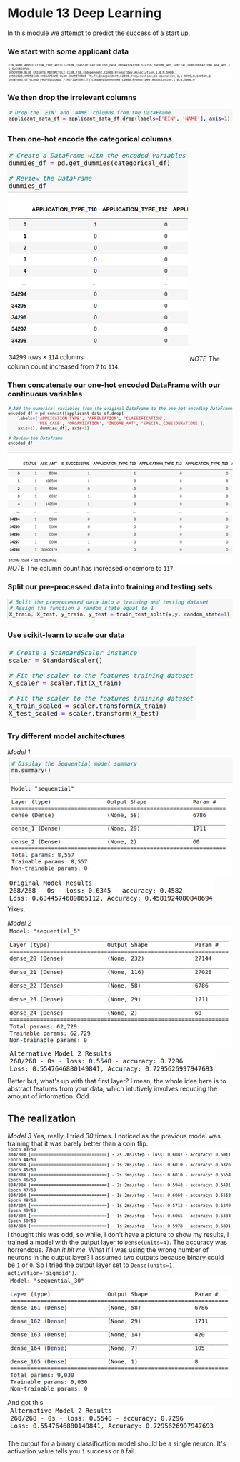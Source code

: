 # Module 13 Deep Learning
In this module we attempt to predict the success of a start up.

### We start with some applicant data
![applicant_data](/Images/applicant_data.png)

### We then drop the irrelevant columns
![drop_cols](/Images/drop_cols.png)

### Then one-hot encode the categorical columns
![one_hot](Images/one_hot.png)
*NOTE* The column count increased from `7` to `114`.

### Then concatenate our one-hot encoded DataFrame with our continuous variables
![full_df](Images/full_df.png)
*NOTE* The column count has increased oncemore to `117`.

### Split our pre-processed data into training and testing sets
![split](Images/split.png)

### Use scikit-learn to scale our data
![scale](Images/scale.png)

### Try different model architectures
*Model 1*
![model_1](Images/model_1.png)
![model_1_results](Images/model_1_results.png)
Yikes.

*Model 2*
![model_2](Images/model_2.png)
![model_2_results](Images/model_2_results.png)
Better but, what's up with that first layer? I mean, the whole idea here is to abstract features from your data, which intutively involves reducing the amount of information. Odd.

## The realization
*Model 3*
Yes, really, I tried *30* times. I noticed as the previous model was training that it was barely better than a coin flip.
![model_2_training](Images/model_2_training.png)
I thought this was odd, so while, I don't have a picture to show my results, I trained a model with the output layer to `Dense(units=4)`. The accuracy was horrendous. *Then it hit me*. What if I was using the wrong number of neurons in the output layer? I assumed two outputs because binary could be `1` or `0`. So I tried the output layer set to `Dense(units=1, activation='sigmoid')`. 
![model_3](Images/model_3.png)
And got this
![model_3_results](Images/model_3_results.png)

The output for a binary classification model should be a single neuron. It's activation value tells you `1` success or `0` fail.